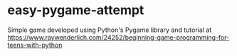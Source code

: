 # easy-pygame-attempt
Simple game developed using Python's Pygame library and tutorial at https://www.raywenderlich.com/24252/beginning-game-programming-for-teens-with-python 

